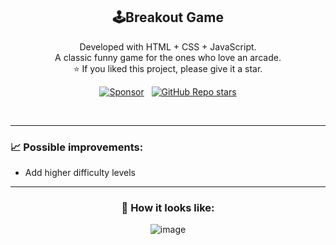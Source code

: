 <div align="center">

 ## 🕹️Breakout Game

</div>

<p align="center">
  Developed with HTML + CSS + JavaScript. <br>
  A classic funny game for the ones who love an arcade. <br>
 ⭐ If you liked this project, please give it a star. <br>
</p>

<!-- |||||||||||||||||||| SPONSORS & STARS |||||||||||||||||||| -->
<p align='center'>
  <a href="https://github.com/sponsors/dev-ggomes"><img alt="Sponsor" src="https://img.shields.io/badge/sponsor-30363D?style=for-the-badge&logo=GitHub-Sponsors&logoColor=#white" /></a>
  &nbsp;
  <a href="#"><img alt="GitHub Repo stars" src="https://img.shields.io/github/stars/dev-ggomes/breakout-web-game?style=for-the-badge" /></a>
</p>

<br>

---

<div align="left">
  
  ### 📈 Possible improvements:
   - Add higher difficulty levels
</div>

---

<div align="center">
  
  ### 👀 How it looks like:
  ![image](https://github.com/user-attachments/assets/fe3572d6-b7f5-4fe8-a28c-1106709a4dd1)  
</div>

